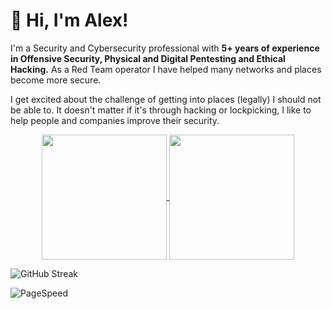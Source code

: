 # :wave: Hi, I'm Alex!

I'm a Security and Cybersecurity professional with **5+ years of experience in Offensive Security, Physical and Digital Pentesting and Ethical Hacking.** As a Red Team operator I have helped many networks and places become more secure.

I get excited about the challenge of getting into places (legally) I should not be able to. It doesn't matter if it's through hacking or lockpicking, I like to help people and companies improve their security.

<div align="center">

<a href="https://github.com/amtzespinosa/">
  <img height=200 align="center" src="https://github-readme-stats.vercel.app/api?username=amtzespinosa&rank_icon=github&hide=contribs&show_icons=true&card_width=400" />
</a>
<a href="https://github.com/amtzespinosa/">
  <img height=200 align="center" src="https://github-readme-stats.vercel.app/api/top-langs/?username=amtzespinosa&hide=scss,css&layout=compact&card_width=320" />
</a>

</div>

![GitHub Streak](https://github-readme-streak-stats.herokuapp.com/?user=amtzespinosa)

![PageSpeed](https://pagespeed-insights.herokuapp.com?url=https://amtzespinosa.github.io/)
